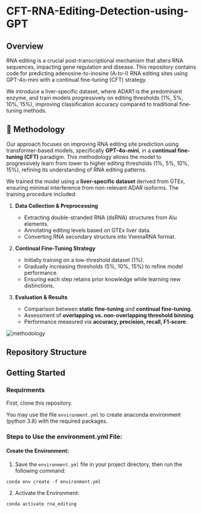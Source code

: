 # CFT-RNA-Editing-Detection-using-GPT

## Overview
RNA editing is a crucial post-transcriptional mechanism that alters RNA sequences, impacting gene regulation and disease. This repository contains code for predicting adenosine-to-inosine (A-to-I) RNA editing sites using GPT-4o-mini with a continual fine-tuning (CFT) strategy.

We introduce a liver-specific dataset, where ADAR1 is the predominant enzyme, and train models progressively on editing thresholds (1%, 5%, 10%, 15%), improving classification accuracy compared to traditional fine-tuning methods.


## 🧬 Methodology
Our approach focuses on improving RNA editing site prediction using transformer-based models, specifically **GPT-4o-mini**, in a **continual fine-tuning (CFT)** paradigm. This methodology allows the model to progressively learn from lower to higher editing thresholds (1%, 5%, 10%, 15%), refining its understanding of RNA editing patterns.

We trained the model using a **liver-specific dataset** derived from GTEx, ensuring minimal interference from non-relevant ADAR isoforms. The training procedure included:

1. **Data Collection & Preprocessing**
   - Extracting double-stranded RNA (dsRNA) structures from Alu elements.
   - Annotating editing levels based on GTEx liver data.
   - Converting RNA secondary structure into ViennaRNA format.

2. **Continual Fine-Tuning Strategy**
   - Initially training on a low-threshold dataset (1%).
   - Gradually increasing thresholds (5%, 10%, 15%) to refine model performance.
   - Ensuring each step retains prior knowledge while learning new distinctions.

3. **Evaluation & Results**
   - Comparison between **static fine-tuning** and **continual fine-tuning**.
   - Assessment of **overlapping vs. non-overlapping threshold binning**.
   - Performance measured via **accuracy, precision, recall, F1-score**.

![methodology](images/methodology.png)


## Repository Structure

   
## Getting Started
### Requirments

First, clone this repository. 

You may use the file  `environment.yml` to create anaconda environment (python 3.8) with the required packages.

### Steps to Use the environment.yml File:
#### Create the Environment:
1. Save the `environment.yml` file in your project directory, then run the following command:
   
```
conda env create -f environment.yml
```

2. Activate the Environment:
   
```
conda activate rna_editing
```

